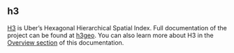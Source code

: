 ## h3

<div class="badges"><div class="core"></div></div>

[H3](https://eng.uber.com/h3/) is Uber’s Hexagonal Hierarchical Spatial Index. Full documentation of the project can be found at [h3geo](https://h3geo.org/docs). You can also learn more about H3 in the [Overview section](/spatial-extension-sf/spatial-indexes/overview/#h3) of this documentation.